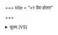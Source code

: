 +++
title = "०९ दैवा होतार"

+++
<details><summary>मूलम् (VS)</summary>

दैवा॒ होता॑र ऊ॒र्ध्वम॑ध्व॒रं नो॒ऽग्नेर्जि॒ह्वया॒भि गृ॑णत गृ॒णता॑ नः॒ स्वि॑ष्टये। ति॒स्रो दे॒वीर्ब॒र्हिरेदं स॑दन्ता॒मिडा॒ सर॑स्वती म॒ही भार॑ती गृणा॒ना ॥
</details>